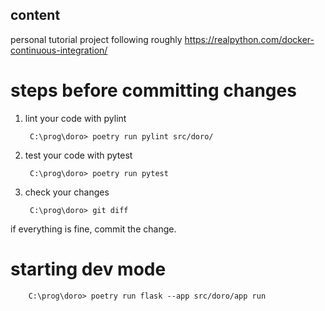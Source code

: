 ## content

personal tutorial project following roughly https://realpython.com/docker-continuous-integration/


# steps before committing changes

1. lint your code with pylint

        C:\prog\doro> poetry run pylint src/doro/

2. test your code with pytest

        C:\prog\doro> poetry run pytest

3. check your changes 

        C:\prog\doro> git diff

if everything is fine, commit the change.

# starting dev mode

        C:\prog\doro> poetry run flask --app src/doro/app run
        